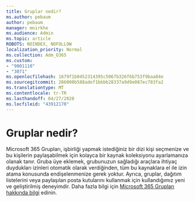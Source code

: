 ```yaml
---
title: Gruplar nedir?
ms.author: pebaum
author: pebaum
manager: mnirkhe
ms.audience: Admin
ms.topic: article
ROBOTS: NOINDEX, NOFOLLOW
localization_priority: Normal
ms.collection: Adm_O365
ms.custom:
- "9001110"
- "3071"
ms.openlocfilehash: 1679f1b0452314395c5067b326f6b753f9baa84e
ms.sourcegitcommit: 286000b588adef1bbbb28337a9d9e087ec783fa2
ms.translationtype: MT
ms.contentlocale: tr-TR
ms.lasthandoff: 04/27/2020
ms.locfileid: "43912170"
---
```

# <a name="what-are-groups"></a>Gruplar nedir?

Microsoft 365 Grupları, işbirliği yapmak istediğiniz bir dizi kişi seçmenize ve bu kişilerin paylaşabilmek için kolayca bir kaynak koleksiyonu ayarlamanıza olanak tanır. Gruba üye eklemek, grubunuzun sağladığı araçlara ihtiyaç duydukları izinleri otomatik olarak verdiğinden, tüm bu kaynaklara el ile izin atama konusunda endişelenmenize gerek yoktur. Ayrıca, gruplar, dağıtım listelerini veya paylaşılan posta kutularını kullanmak için kullandığımız yeni ve geliştirilmiş deneyimdir.  Daha fazla bilgi için [Microsoft 365 Grupları hakkında bilgi](https://support.office.com/article/b565caa1-5c40-40ef-9915-60fdb2d97fa2) edinin. 